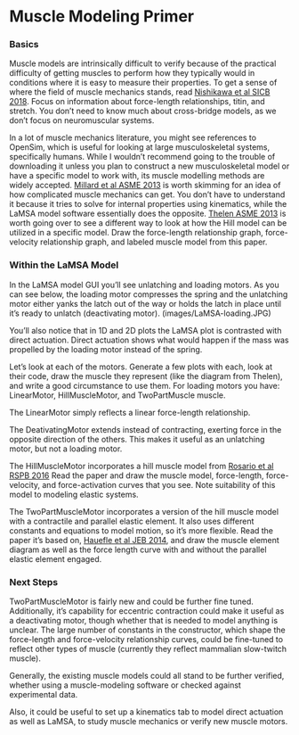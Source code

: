 # Muscle Modeling Primer

### Basics
Muscle models are intrinsically difficult to verify because of the practical difficulty of getting muscles to perform how they typically would in conditions where it is easy to measure their properties. To get a sense of where the field of muscle mechanics stands, read [Nishikawa et al SICB 2018](https://drive.google.com/file/d/1J6hNHWgol3XgY8FOeU45y29ljOrWOW2b/view?usp=sharing). Focus on information about force-length relationships, titin, and stretch. You don’t need to know much about cross-bridge models, as we don’t focus on neuromuscular systems. 

In a lot of muscle mechanics literature, you might see references to OpenSim, which is useful for looking at large musculoskeletal systems, specifically humans. While I wouldn’t recommend going to the trouble of downloading it unless you plan to construct a new musculoskeletal model or have a specific model to work with, its muscle modelling methods are widely accepted. [Millard et al ASME 2013](https://drive.google.com/file/d/1y5CJJ-qYJhhKfPMGGYU025OqLAb6s4x4/view?usp=sharing) is worth skimming for an idea of how complicated muscle mechanics can get. You don’t have to understand it because it tries to solve for internal properties using kinematics, while the LaMSA model software essentially does the opposite.  [Thelen ASME 2013](https://drive.google.com/file/d/1P7f6-phYuhpiZ6_2U_tazHxfViYWgDnz/view?usp=sharing) is worth going over to see a different way to look at how the Hill model can be utilized in a specific model. Draw the force-length relationship graph, force-velocity relationship graph, and labeled muscle model from this paper.

### Within the LaMSA Model

In the LaMSA model GUI you’ll see unlatching and loading motors. As you can see below, the loading motor compresses the spring and the unlatching motor either yanks the latch out of the way or holds the latch in place until it’s ready to unlatch (deactivating motor).
(images/LaMSA-loading.JPG)

You’ll also notice that in 1D and 2D plots the LaMSA plot is contrasted with direct actuation. Direct actuation shows what would happen if the mass was propelled by the loading motor instead of the spring.

Let’s look at each of the motors. Generate a few plots with each, look at their code, draw the muscle they represent (like the diagram from Thelen), and write a good circumstance to use them. For loading motors you have: LinearMotor, HillMuscleMotor, and TwoPartMuscle muscle. 

The LinearMotor simply reflects a linear force-length relationship. 

The DeativatingMotor extends instead of contracting, exerting force in the opposite direction of the others. This makes it useful as an unlatching motor, but not a loading motor.

The HillMuscleMotor incorporates a hill muscle model from [Rosario et al RSPB 2016](https://drive.google.com/file/d/1hQZRgUJSEeX45XuyvUjl70zC1H38Xo8d/view?usp=sharing) Read the paper and draw the muscle model, force-length, force-velocity, and force-activation curves that you see. Note suitability of this model to modeling elastic systems.

The TwoPartMuscleMotor incorporates a version of the hill muscle model with a contractile and parallel elastic element. It also uses different constants and equations to model motion, so it’s more flexible. Read the paper it’s based on, [Hauefle et al JEB 2014](https://drive.google.com/file/d/1FPZSl_6uO3dHY5OEQ8Jqka2fGD2D--AG/view?usp=sharing), and draw the muscle element diagram as well as the force length curve with and without the parallel elastic element engaged.
    
### Next Steps

TwoPartMuscleMotor is fairly new and could be further fine tuned. Additionally, it’s capability for eccentric contraction could make it useful as a deactivating motor, though whether that is needed to model anything is unclear. The large number of constants in the constructor, which shape the force-length and force-velocity relationship curves, could be fine-tuned to reflect other types of muscle (currently they reflect mammalian slow-twitch muscle).

Generally, the existing muscle models could all stand to be further verified, whether using a muscle-modeling software or checked against experimental data. 

Also, it could be useful to set up a kinematics tab to model direct actuation as well as LaMSA, to study muscle mechanics or verify new muscle motors.
